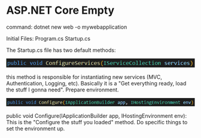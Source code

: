 # ASP.NET Core Empty

command: dotnet new web -o mywebapplication

Initial Files:
Program.cs
Startup.cs

The Startup.cs file has two default methods:

![configureServices](https://github.com/GSoster/ASP.NETCore-Lab/blob/master/images/aspnet-startup-configureServices.PNG)  

this method is responsible for instantiating new services (MVC, Authentication, Logging, etc). Basically it is a "Get everything ready, load the stuff I gonna need". Prepare environment.

![configure](https://github.com/GSoster/ASP.NETCore-Lab/blob/master/images/aspnet-startup-configure.PNG)  

public void Configure(IApplicationBuilder app, IHostingEnvironment env):
This is the "Configure the stuff you loaded" method. Do specific things to set the environment up.
